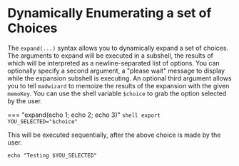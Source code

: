 # Dynamically Enumerating a set of Choices

The `expand(...)` syntax allows you to dynamically expand a set of
choices. The arguments to expand will be executed in a subshell, the
results of which will be interpreted as a newline-separated list of
options. You can optionally specify a second argument, a "please wait"
message to display while the expansion subshell is executing. An
optional third argument allows you to tell `madwizard` to memoize the
results of the expansion with the given `memoKey`. You can use the
shell variable `$choice` to grab the option selected by the user.

=== "expand(echo 1; echo 2; echo 3)"
    ```shell
    export YOU_SELECTED="$choice"
    ```
    
This will be executed sequentially, after the above choice is made by the user.

```shell
echo "Testing $YOU_SELECTED"
```
